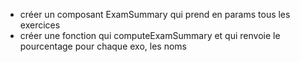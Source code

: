 <!-- -   créer useExerciseIndex qui renvoie l'index présent dans le hash, le prev et le suivant -->
<!-- -   ajouter calcul de prevIndex et nextIndex pour tableau d'exercises, les envoyer à exerciseContainer -->
<!-- -   ajouter bouton Suivant et Précédent à ExerciseContainer, qui pointe vers la même URL mais avec un index différent en # -->

-   créer un composant ExamSummary qui prend en params tous les exercices
-   créer une fonction qui computeExamSummary et qui renvoie le pourcentage pour chaque exo, les noms
